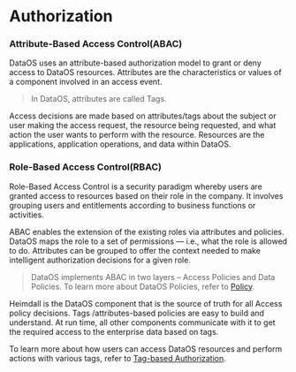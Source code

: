 # Authorization

### Attribute-Based Access Control(ABAC)

DataOS uses an attribute-based authorization model to grant or deny access to DataOS resources. Attributes are the characteristics or values of a component involved in an access event. 

> In DataOS, attributes are called Tags.

Access decisions are made based on attributes/tags about the subject or user making the access request, the resource being requested, and what action the user wants to perform with the resource. Resources are the applications, application operations, and data within DataOS. 

### Role-Based Access Control(RBAC)

Role-Based Access Control is a security paradigm whereby users are granted access to resources based on their role in the company. It involves grouping users and entitlements according to business functions or activities. 

ABAC enables the extension of the existing roles via attributes and policies. DataOS maps the role to a set of permissions — i.e., what the role is allowed to do. Attributes can be grouped to offer the context needed to make intelligent authorization decisions for a given role.

> DataOS implements ABAC in two layers – Access Policies and Data Policies. To learn more about DataOS Policies, refer to [Policy](../About%20DataOS/Primitives%20Resources/Policy.md).

Heimdall is the DataOS component that is the source of truth for all Access policy decisions. Tags /attributes-based policies are easy to build and understand. At run time, all other components communicate with it to get the required access to the enterprise data based on tags.  

To learn more about how users can access DataOS resources and perform actions with various tags, refer to
[Tag-based Authorization](Authorization/Tag-based%20Authorization.md).